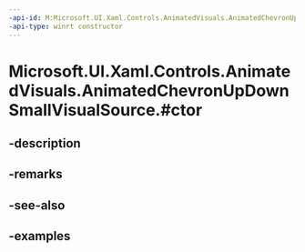 ```yaml
---
-api-id: M:Microsoft.UI.Xaml.Controls.AnimatedVisuals.AnimatedChevronUpDownSmallVisualSource.#ctor
-api-type: winrt constructor
---
```


# Microsoft.UI.Xaml.Controls.AnimatedVisuals.AnimatedChevronUpDownSmallVisualSource.#ctor

<!--
public AnimatedChevronUpDownSmallVisualSource ();
-->


## -description

## -remarks

## -see-also

## -examples



